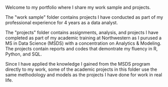 Welcome to my portfolio where I share my work sample and projects.

The "work sample" folder contains projects I have conducted as part of my professional experience for 4 years as a data analyst. 

The "projects" folder contains assignments, analysis, and projects I have completed as part of my academic training at Northwestern as I purused a MS in Data Science (MSDS) with a concentration on Analytics & Modeling. The projects contain reports and codes that demontrate my fluency in R, Python, and SQL. 

  Since I have applied the knowledge I gained from the MSDS program directly to my work, some of the academic projects in this folder use the same methodology and models as the projects I have done for work in real life. 
